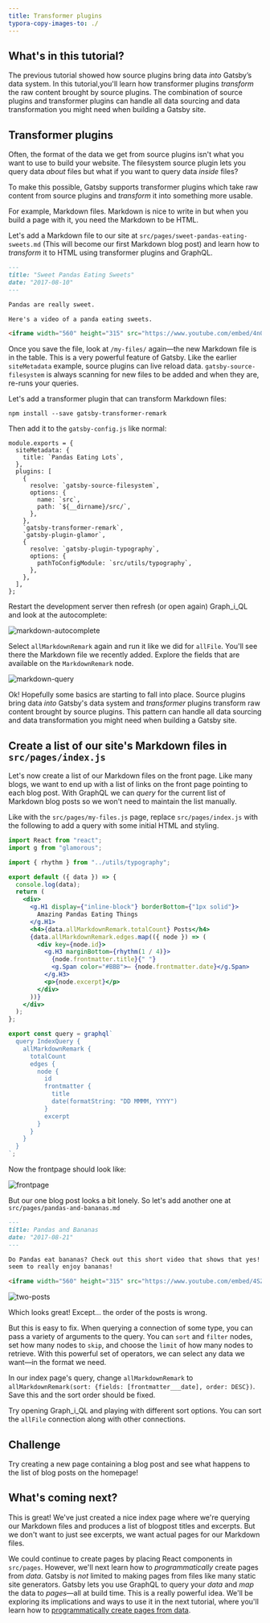 ```yaml
---
title: Transformer plugins
typora-copy-images-to: ./
---
```

## What's in this tutorial?

The previous tutorial showed how source plugins bring data *into* Gatsby’s data system. In this tutorial,you'll learn how transformer plugins *transform* the raw content brought by source plugins. The combination of source plugins and transformer plugins can handle all data sourcing and data transformation you might need when building a Gatsby site.

## Transformer plugins

Often, the format of the data we get from source plugins isn't what you want to use to build your website. The filesystem source plugin lets you query data *about* files but what if you want to query data *inside* files?

To make this possible, Gatsby supports transformer plugins which take raw content from source plugins and *transform* it into something more usable.

For example, Markdown files. Markdown is nice to write in but when you build a page with it, you need the Markdown to be HTML.

Let's add a Markdown file to our site at `src/pages/sweet-pandas-eating-sweets.md` (This will become our first Markdown blog post) and learn how to *transform* it to HTML using transformer plugins and GraphQL.

```markdown
---
title: "Sweet Pandas Eating Sweets"
date: "2017-08-10"
---

Pandas are really sweet.

Here's a video of a panda eating sweets.

<iframe width="560" height="315" src="https://www.youtube.com/embed/4n0xNbfJLR8" frameborder="0" allowfullscreen></iframe>
```

Once you save the file, look at `/my-files/` again—the new Markdown file is in the table. This is a very powerful feature of Gatsby. Like the earlier `siteMetadata` example, source plugins can live reload data. `gatsby-source-filesystem` is always scanning for new files to be added and when they are, re-runs your queries.

Let's add a transformer plugin that can transform Markdown files:

```shell
npm install --save gatsby-transformer-remark
```

Then add it to the `gatsby-config.js` like normal:

```javascript{13}
module.exports = {
  siteMetadata: {
    title: `Pandas Eating Lots`,
  },
  plugins: [
    {
      resolve: `gatsby-source-filesystem`,
      options: {
        name: `src`,
        path: `${__dirname}/src/`,
      },
    },
    `gatsby-transformer-remark`,
    `gatsby-plugin-glamor`,
    {
      resolve: `gatsby-plugin-typography`,
      options: {
        pathToConfigModule: `src/utils/typography`,
      },
    },
  ],
};
```

Restart the development server then refresh (or open again) Graph_i_QL and look at the autocomplete:

![markdown-autocomplete](markdown-autocomplete.png)

Select `allMarkdownRemark` again and run it like we did for `allFile`. You'll see there the Markdown file we recently added. Explore the fields that are available on the `MarkdownRemark` node.

![markdown-query](markdown-query.png)

Ok! Hopefully some basics are starting to fall into place. Source plugins bring data *into* Gatsby's data system and *transformer* plugins transform raw content brought by source plugins. This pattern can handle all data sourcing and data transformation you might need when building a Gatsby site.

## Create a list of our site's Markdown files in `src/pages/index.js`

Let's now create a list of our Markdown files on the front page. Like many blogs, we want to end up with a list of links on the front page pointing to each blog post. With GraphQL we can *query* for the current list of Markdown blog posts so we won't need to maintain the list manually.

Like with the `src/pages/my-files.js` page, replace `src/pages/index.js` with the following to add a query with some initial HTML and styling.

```jsx
import React from "react";
import g from "glamorous";

import { rhythm } from "../utils/typography";

export default ({ data }) => {
  console.log(data);
  return (
    <div>
      <g.H1 display={"inline-block"} borderBottom={"1px solid"}>
        Amazing Pandas Eating Things
      </g.H1>
      <h4>{data.allMarkdownRemark.totalCount} Posts</h4>
      {data.allMarkdownRemark.edges.map(({ node }) => (
        <div key={node.id}>
          <g.H3 marginBottom={rhythm(1 / 4)}>
            {node.frontmatter.title}{" "}
            <g.Span color="#BBB">— {node.frontmatter.date}</g.Span>
          </g.H3>
          <p>{node.excerpt}</p>
        </div>
      ))}
    </div>
  );
};

export const query = graphql`
  query IndexQuery {
    allMarkdownRemark {
      totalCount
      edges {
        node {
          id
          frontmatter {
            title
            date(formatString: "DD MMMM, YYYY")
          }
          excerpt
        }
      }
    }
  }
`;
```

Now the frontpage should look like:

![frontpage](frontpage.png)

But our one blog post looks a bit lonely. So let's add another one at `src/pages/pandas-and-bananas.md`

```markdown
---
title: Pandas and Bananas
date: "2017-08-21"
---

Do Pandas eat bananas? Check out this short video that shows that yes! pandas do
seem to really enjoy bananas!

<iframe width="560" height="315" src="https://www.youtube.com/embed/4SZl1r2O_bY" frameborder="0" allowfullscreen></iframe>
```

![two-posts](two-posts.png)

Which looks great! Except… the order of the posts is wrong.

But this is easy to fix. When querying a connection of some type, you can pass a variety of arguments to the query. You can `sort` and `filter` nodes, set how many nodes to `skip`, and choose the `limit` of how many nodes to retrieve. With this powerful set of operators, we can select any data we want—in the format we need.

In our index page's query, change `allMarkdownRemark` to `allMarkdownRemark(sort: {fields: [frontmatter___date], order: DESC})`. Save this and the sort order should be fixed.

Try opening Graph_i_QL and playing with different sort options. You can sort the `allFile` connection along with other connections.

## Challenge

Try creating a new page containing a blog post and see what happens to the list of blog posts on the homepage!

## What's coming next?

This is great! We've just created a nice index page where we're querying our Markdown files and produces a list of blogpost titles and excerpts. But we don't want to just see excerpts, we want actual pages for our Markdown files.

We could continue to create pages by placing React components in `src/pages`. However, we'll next learn how to *programmatically* create pages from *data*. Gatsby is *not* limited to making pages from files like many static site generators. Gatsby lets you use GraphQL to query your *data* and *map* the data to *pages*—all at build time. This is a really powerful idea. We'll be exploring its implications and ways to use it in the next tutorial, where you'll learn how to [programmatically create pages from data](/tutorial/part-seven/).